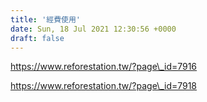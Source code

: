 ```yaml
---
title: '經費使用'
date: Sun, 18 Jul 2021 12:30:56 +0000
draft: false
---
```


https://www.reforestation.tw/?page\_id=7916

https://www.reforestation.tw/?page\_id=7918